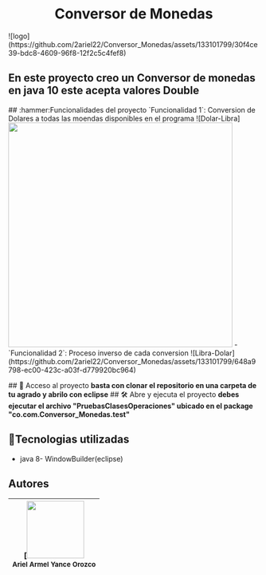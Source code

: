 <h1 align="center">Conversor de Monedas </h1>
![logo](https://github.com/2ariel22/Conversor_Monedas/assets/133101799/30f4ce39-bdc8-4609-96f8-12f2c5c4fef8)
<h2 aling="center">En este proyecto creo un Conversor de monedas en java 10 este acepta valores Double </h2>
## :hammer:Funcionalidades del proyecto
`Funcionalidad 1`: Conversion de Dolares a todas las moendas disponibles en el programa ![Dolar-Libra]
<img src="https://github.com/2ariel22/Conversor_Monedas/assets/133101799/3b27af48-78c1-4051-9b21-72d29851e580" width=450>
- `Funcionalidad 2`: Proceso inverso de cada conversion ![Libra-Dolar](https://github.com/2ariel22/Conversor_Monedas/assets/133101799/648a9798-ec00-423c-a03f-d779920bc964)

\## 📁 Acceso al proyecto
**basta con clonar el repositorio en una carpeta de tu agrado y abrilo con eclipse**
\## 🛠️ Abre y ejecuta el proyecto
**debes ejecutar el archivo "PruebasClasesOperaciones" ubicado en el package "co.com.Conversor_Monedas.test"**
## :hammer:Tecnologias utilizadas
- java 8- WindowBuilder(eclipse)
## Autores

| [<img src="https://avatars.githubusercontent.com/u/133101799?s=400&u=e9b08cc380e815cf4f929a3f30cb47979d4164f1&v=4" width=115><br><sub>Ariel Armel Yance Orozco</sub> | 
| :---: |
